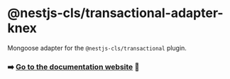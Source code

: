 # @nestjs-cls/transactional-adapter-knex

Mongoose adapter for the `@nestjs-cls/transactional` plugin.

### ➡️ [Go to the documentation website](https://papooch.github.io/nestjs-cls/plugins/available-plugins/transactional/mongoose-adapter) 📖
